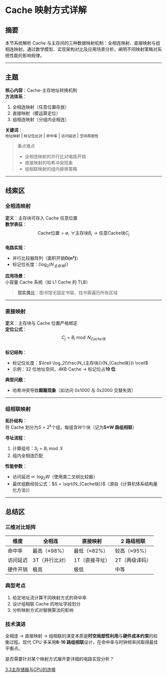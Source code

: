 # Cache 映射方式详解

## 摘要

本节系统解析 Cache 与主存间的三种数据映射机制：全相连映射、直接映射与组相连映射。通过数学模型、实现架构对比及应用场景分析，阐明不同映射策略对系统性能的影响规律。

---

## 主题

**核心内容**：Cache-主存地址转换机制  
**方法体系**：

1. 全相连映射（任意位置存放）
2. 直接映射（模运算定位）
3. 组相连映射（分组内全相连）

**关键词**：  
`地址映射` | `标记位比对` | `命中率` | `访问延迟` | `空间局部性`

> 重点难点
>
> - 全相连映射的并行比对电路开销
> - 直接映射的哈希冲突现象
> - 组相联映射的组内替换策略

---

## 线索区

### 全相连映射

**定义**：主存块可存入 Cache 任意位置  
**数学表征**：  
$$\text{Cache位置} = \emptyset,\ \forall \text{主存块}B_i \rightarrow \text{任意Cache块}C_j$$  
**电路实现**：

- 并行比较器阵列（面积开销**O(n²)**）
- 标记位长度：$\lceil \log_2(N_{主存块}) \rceil$

**应用场景**：  
小容量 Cache 系统（如 L1 Cache 的 TLB）

> **现实类比**：图书馆无固定书架，找书需遍历所有区域

---

### 直接映射

**定义**：主存块与 Cache 位置严格绑定  
**定位公式**：  
$$C_j = B_i \bmod N_{Cache块}$$  
**标记结构**：

- 标记位长度：$\lceil \log_2(\frac{N_{主存块}}{N_{Cache块}}) \rceil$
- 示例：32 位地址空间，4KB Cache → 标记位占**19 位**

**典型问题**：

- 哈希冲突导致**颠簸现象**（如访问 0x1000 与 0x2000 交替失效）

---

### 组相联映射

**拓扑结构**：  
将 Cache 划分为$S=2^k$个组，每组含$W$个块（记为**S×W 路组相联**）

**寻址流程**：

1. 计算组号：$S_j = B_i \bmod S$
2. 组内全相连匹配

**性能参数**：

- 访问延迟 ∝ $\log_2W$（使用类二叉树比较器）
- 最优组数经验公式：$S = \sqrt{N_{Cache块}}$（源自《计算机体系结构量化方法》）

---

## 总结区

### 三维对比矩阵

| 维度     | 全相连         | 直接映射       | 2 路组相联     |
| -------- | -------------- | -------------- | -------------- |
| 命中率   | 最高（≈98%）   | 最低（≈82%）   | 较高（≈95%）   |
| 访问延迟 | 3T（并行比对） | 1T（直接寻址） | 2T（两级译码） |
| 硬件开销 | 极高           | 极低           | 中等           |

### 典型考点

1. 给定地址流计算不同映射方式的命中率
2. 设计组相联 Cache 的地址字段划分
3. 分析映射方式对替换算法的影响

### 技术演进

全相连 → 直接映射 → 组相联的演变本质是**时空局部性利用**与**硬件成本约束**的权衡过程。现代 CPU 多采用**8-16 路组相联**设计，在命中率与时钟频率间取得最佳平衡点。

是否需要针对某个映射方式展开更详细的电路实现分析？


[3.3主存储器与CPU的连接](3.3主存储器与CPU的连接.md)
